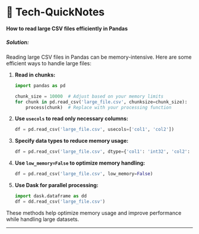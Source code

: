 # 🚀 Tech-QuickNotes

**How to read large CSV files efficiently in Pandas**

##### Solution:
Reading large CSV files in Pandas can be memory-intensive. Here are some efficient ways to handle large files:

1. **Read in chunks:**
   ```python
   import pandas as pd

   chunk_size = 10000  # Adjust based on your memory limits
   for chunk in pd.read_csv('large_file.csv', chunksize=chunk_size):
       process(chunk)  # Replace with your processing function
   ```

2. **Use `usecols` to read only necessary columns:**
   ```python
   df = pd.read_csv('large_file.csv', usecols=['col1', 'col2'])
   ```

3. **Specify data types to reduce memory usage:**
   ```python
   df = pd.read_csv('large_file.csv', dtype={'col1': 'int32', 'col2': 'float32'})
   ```

4. **Use `low_memory=False` to optimize memory handling:**
   ```python
   df = pd.read_csv('large_file.csv', low_memory=False)
   ```

5. **Use Dask for parallel processing:**
   ```python
   import dask.dataframe as dd
   df = dd.read_csv('large_file.csv')
   ```

These methods help optimize memory usage and improve performance while handling large datasets.

---
